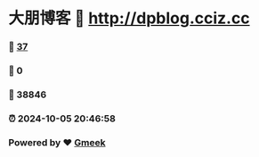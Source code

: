 # 大朋博客 :link: http://dpblog.cciz.cc 
### :page_facing_up: [37](http://dpblog.cciz.cc/tag.html) 
### :speech_balloon: 0 
### :hibiscus: 38846 
### :alarm_clock: 2024-10-05 20:46:58 
### Powered by :heart: [Gmeek](https://github.com/Meekdai/Gmeek)
